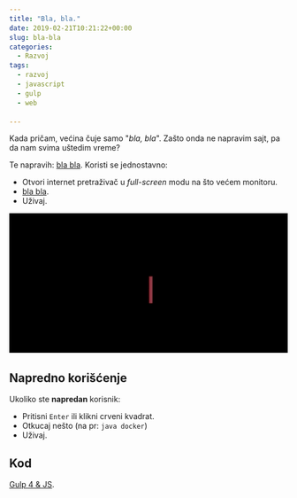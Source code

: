 ```yaml
---
title: "Bla, bla."
date: 2019-02-21T10:21:22+00:00
slug: bla-bla
categories:
  - Razvoj
tags:
  - razvoj
  - javascript
  - gulp
  - web

---
```


Kada pričam, većina čuje samo "_bla, bla_". Zašto onda ne napravim sajt, pa da nam svima uštedim vreme?

<!--more-->

Te napravih: [bla bla](https://blablaigor.com). Koristi se jednostavno:

+ Otvori internet pretraživač u _full-screen_ modu na što većem monitoru.
+ [bla bla](https://blablaigor.com).
+ Uživaj.

![](blabla.gif)

## Napredno korišćenje

Ukoliko ste **napredan** korisnik:

+ Pritisni `Enter` ili klikni crveni kvadrat.
+ Otkucaj nešto (na pr: `java docker`)
+ Uživaj.

## Kod

[Gulp 4 & JS](https://github.com/igr/blabla).